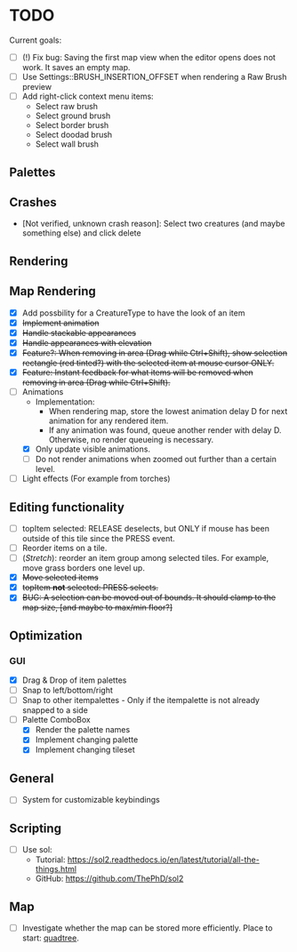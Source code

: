 # TODO

Current goals:

-   [ ] (!) Fix bug: Saving the first map view when the editor opens does not work. It saves an empty map.
-   [ ] Use Settings::BRUSH_INSERTION_OFFSET when rendering a Raw Brush preview
-   [ ] Add right-click context menu items:
    -   Select raw brush
    -   Select ground brush
    -   Select border brush
    -   Select doodad brush
    -   Select wall brush

## Palettes

## Crashes

-   [Not verified, unknown crash reason]: Select two creatures (and maybe something else) and click delete

## Rendering

## Map Rendering

-   [x] Add possbility for a CreatureType to have the look of an item
-   [x] ~~Implement animation~~
-   [x] ~~Handle stackable appearances~~
-   [x] ~~Handle appearances with elevation~~
-   [x] ~~Feature?: When removing in area (Drag while Ctrl+Shift), show selection rectangle (red tinted?) with the selected item at mouse cursor ONLY.~~
-   [x] ~~Feature: Instant feedback for what items will be removed when removing in area (Drag while Ctrl+Shift).~~
-   [ ] Animations
    -   Implementation:
        -   When rendering map, store the lowest animation delay D for next animation for any rendered item.
        -   If any animation was found, queue another render with delay D. Otherwise, no render queueing is necessary.
    -   [x] Only update visible animations.
    -   [ ] Do not render animations when zoomed out further than a certain level.
-   [ ] Light effects (For example from torches)

## Editing functionality

-   [ ] topItem selected: RELEASE deselects, but ONLY if mouse has been outside of this tile since the PRESS event.
-   [ ] Reorder items on a tile.
-   [ ] (_Stretch_): reorder an item group among selected tiles. For example, move grass borders one level up.
-   [x] ~~Move selected items~~
-   [x] ~~topItem **not** selected: PRESS selects.~~
-   [x] ~~BUG: A selection can be moved out of bounds. It should clamp to the map size, [and maybe to max/min floor?]~~

## Optimization

### GUI

-   [x] Drag & Drop of item palettes
-   [ ] Snap to left/bottom/right
-   [ ] Snap to other itempalettes - Only if the itempalette is not already snapped to a side
-   [ ] Palette ComboBox
    -   [x] Render the palette names
    -   [x] Implement changing palette
    -   [x] Implement changing tileset

## General

-   [ ] System for customizable keybindings

## Scripting

-   [ ] Use sol:
    -   Tutorial: https://sol2.readthedocs.io/en/latest/tutorial/all-the-things.html
    -   GitHub: https://github.com/ThePhD/sol2

## Map

-   [ ] Investigate whether the map can be stored more efficiently. Place to start: [quadtree](https://en.wikipedia.org/wiki/Quadtree).
